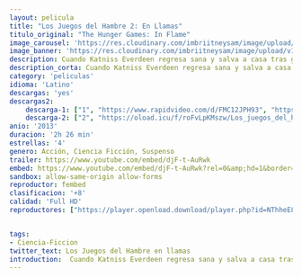 ```yaml
---
layout: pelicula
title: "Los Juegos del Hambre 2: En Llamas"
titulo_original: "The Hunger Games: In Flame"
image_carousel: 'https://res.cloudinary.com/imbriitneysam/image/upload/v1547673387/juegoshambre-enllamas-poster-min.jpg'
image_banner: 'https://res.cloudinary.com/imbriitneysam/image/upload/v1547673392/enllamas-banner-min.jpg'
description: Cuando Katniss Everdeen regresa sana y salva a casa tras ganar la 74ª edición anual de los Juegos del Hambre, junto a su compañero tributo Peeta Mellark. Ganar significa tener que dejar atrás a su familia y amigos, para emprender una Gira de la Victoria por los diferentes distritos. Por el camino, Katniss se da cuenta de que está comenzando a gestarse una rebelión, pero el Capitolio sigue manteniéndolo todo perfectamente bajo control, mientras el presidente Snow prepara la 75ª edición anual de los Juegos del Hambre (El Vasallaje de los Veinticinco), una competición que podría cambiar Panem para siempre...
description_corta: Cuando Katniss Everdeen regresa sana y salva a casa tras ganar la 74ª edición anual de los Juegos del Hambre, junto a su compañero tributo Peeta Mellark. Ganar significa tener que dejar atrás a su familia y amigos, para emprender una Gira de la Victoria por los diferentes...
category: 'peliculas'
idioma: 'Latino'
descargas: 'yes'
descargas2:
    descarga-1: ["1", "https://www.rapidvideo.com/d/FMC12JPH93", "https://www.google.com/s2/favicons?domain=www.rapidvideo.com","RapidVideo","https://res.cloudinary.com/imbriitneysam/image/upload/v1541473684/mexico.png", "Latino", "Full HD"]
    descarga-2: ["2", "https://oload.icu/f/roFvLpKMszw/Los_juegos_del_hambre_En_llamas_-_The_Hunger_Games_Catching_Fire_%282013%29.MP4.mp4", "https://www.google.com/s2/favicons?domain=openload.co","OpenLoad","https://res.cloudinary.com/imbriitneysam/image/upload/v1541473684/mexico.png", "Latino", "Full HD"]
anio: '2013'
duracion: '2h 26 min'
estrellas: '4'
genero: Acción, Ciencia Ficción, Suspenso
trailer: https://www.youtube.com/embed/djF-t-AuRwk
embed: https://www.youtube.com/embed/djF-t-AuRwk?rel=0&amp;hd=1&border=0&wmode=opaque&enablejsapi=1&modestbranding=1&controls=1&showinfo=1
sandbox: allow-same-origin allow-forms
reproductor: fembed
clasificacion: '+8'
calidad: 'Full HD'
reproductores: ["https://player.openload.download/player.php?id=NThheE8vVlFPWUVQaGo2Y0JxclF0dFdUNzJkalVoMFZ6RWpjL1NSVitudndIRXd0cGFRSXRJc2tYSlg1TjVBRTZoc1R0TzAvSkFCSFViZmdxQjRIT3c9PQ"]


tags:
- Ciencia-Ficcion
twitter_text: Los Juegos del Hambre en llamas
introduction:  Cuando Katniss Everdeen regresa sana y salva a casa tras ganar la 74ª edición anual de los Juegos del Hambre, junto a su compañero tributo Peeta Mellark. Ganar significa tener que dejar atrás a su familia y amigos, para emprender una Gira de la Victoria por los diferentes...
---
```












